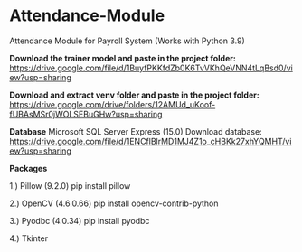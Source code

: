 # Attendance-Module
Attendance Module for Payroll System (Works with Python 3.9)

**Download the trainer model and paste in the project folder:** https://drive.google.com/file/d/1BuyfPKKfdZb0K6TvVKhQeVNN4tLqBsd0/view?usp=sharing

**Download and extract venv folder and paste in the project folder:** https://drive.google.com/drive/folders/12AMUd_uKoof-fUBAsMSr0jWOLSEBuGHw?usp=sharing

**Database**
Microsoft SQL Server Express (15.0)
Download database: https://drive.google.com/file/d/1ENCflBlrMD1MJ4Z1o_cHBKk27xhYQMHT/view?usp=sharing

**Packages**

1.) Pillow (9.2.0)
pip install pillow

2.) OpenCV (4.6.0.66)
pip install opencv-contrib-python

3.) Pyodbc (4.0.34)
pip install pyodbc

4.) Tkinter

